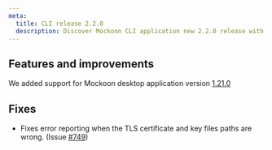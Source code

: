 ```yaml
---
meta:
  title: CLI release 2.2.0
  description: Discover Mockoon CLI application new 2.2.0 release with support for desktop application v1.21.0 new features
---
```


## Features and improvements

We added support for Mockoon desktop application version [1.21.0](/releases/desktop/1.21.0/)

## Fixes

- Fixes error reporting when the TLS certificate and key files paths are wrong. (Issue [#749](https://github.com/mockoon/mockoon/issues/749))
